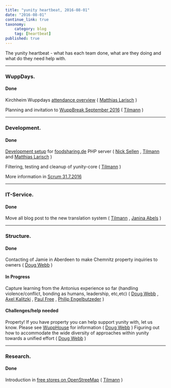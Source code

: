 ```yaml
---
title: "yunity heartbeat, 2016-08-01"
date: "2016-08-01"
continue_link: true
taxonomy:
    category: blog
    tag: [heartbeat]
published: true
---
```


The yunity heartbeat - what has each team done, what are they doing and what do they need help with.

* * *

### WuppDays.

#### Done

Kirchheim Wuppdays [attendance overview](http://dudle.inf.tu-dresden.de/Kirchheim_2_attendance/) ( [Matthias Larisch](https://yunity.atlassian.net/wiki/display/~matthias) )

Planning and invitation to [WuppBreak September 2016](https://yunity.atlassian.net/wiki/display/YUN/WuppBreak+September+2016) ( [Tilmann](https://yunity.atlassian.net/wiki/display/~tiltec) )

* * *

### Development.

#### Done

[Development setup](https://yunity.slack.com/messages/foodsharing-dev/) for [foodsharing.de](http://foodsharing.de) PHP server ( [Nick Sellen](https://yunity.atlassian.net/wiki/display/~nicksellen) , [Tilmann](https://yunity.atlassian.net/wiki/display/~tiltec) and [Matthias Larisch](https://yunity.atlassian.net/wiki/display/~matthias) )

Filtering, testing and cleanup of yunity-core ( [Tilmann](https://yunity.atlassian.net/wiki/display/~tiltec) )

More information in [Scrum 31.7.2016](https://yunity.atlassian.net/wiki/display/YUN/Scrum+31.7.2016)

* * *

### IT-Service.

#### Done

Move all blog post to the new translation system ( [Tilmann](https://yunity.atlassian.net/wiki/display/~tiltec) , [Janina Abels](https://yunity.atlassian.net/wiki/display/~Janina) )

* * *

### Structure.

#### Done

Contacting of Jamie in Aberdeen to make Chemnitz property inquiries to owners ( [Doug Webb](https://yunity.atlassian.net/wiki/display/~dmhwebb) )

#### In Progress

Capture learning from the Antonius experience so far (handling violence/conflict, bonding as humans, leadership, etc,etc) ( [Doug Webb](https://yunity.atlassian.net/wiki/display/~dmhwebb) , [Axel Kalitzki](https://yunity.atlassian.net/wiki/display/~syrt) , [Paul Free](https://yunity.atlassian.net/wiki/display/~Paul+Free) , [Philip Engelbutzeder](https://yunity.atlassian.net/wiki/display/~Philip) )

#### Challenges/help needed

Property! If you have property you can help support yunity with, let us know. Please see [WuppHouse](https://yunity.atlassian.net/wiki/display/YUN/WuppHouse) for information ( [Doug Webb](https://yunity.atlassian.net/wiki/display/~dmhwebb) ) Figuring out how to accommodate the wide diversity of approaches within yunity towards a unified effort ( [Doug Webb](https://yunity.atlassian.net/wiki/display/~dmhwebb) )

* * *

### Research.

#### Done

Introduction in [free stores on OpenStreeMap](https://yunity.slack.com/archives/research/p1469966814000005) ( [Tilmann](https://yunity.atlassian.net/wiki/display/~tiltec) )
